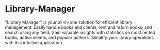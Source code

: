# Library-Manager
"Library Manager" is your all-in-one solution for efficient library management. Easily handle books and clients, rent and return books, and search using any field. Gain valuable insights with statistics on most rented books, active clients, and popular authors. Simplify your library operations with this intuitive application.
